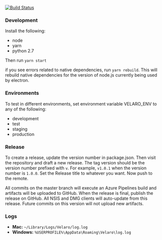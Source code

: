 
[![Build Status](https://dev.azure.com/velaro/velaro-agent-client/_apis/build/status/velaro.velaro-agent-client?branchName=master)](https://dev.azure.com/velaro/velaro-agent-client/_build/latest?definitionId=1&branchName=master)

### Development
Install the following:
- node
- yarn
- python 2.7

Then run `yarn start`

if you see errors related to native dependencies, run `yarn rebuild`. This will rebuild native
dependencies for the version of node.js currently being used by electron.

### Environments

To test in different environments, set environment variable VELARO_ENV to any of the following:

- development
- test
- staging
- production

### Release

To create a release, update the version number in package.json. Then visit the repository and
draft a new release. The tag version should be the version number prefixed with `v`. For example,
`v1.0.1` when the version number is `1.0.0`. Set the Release title to whatever you want. Now
push to the remote.

All commits on the master branch will execute an Azure Pipelines build and artifacts
will be uploaded to GitHub. When the release is final, publish the release on GitHub. All
NSIS and DMG clients will auto-update from this release. Future commits on this version will
not upload new artifacts.

### Logs

 * **Mac:** `~/Library/Logs/Velaro/log.log`
 * **Windows:** `%USERPROFILE%\AppData\Roaming\Velaro\log.log`
